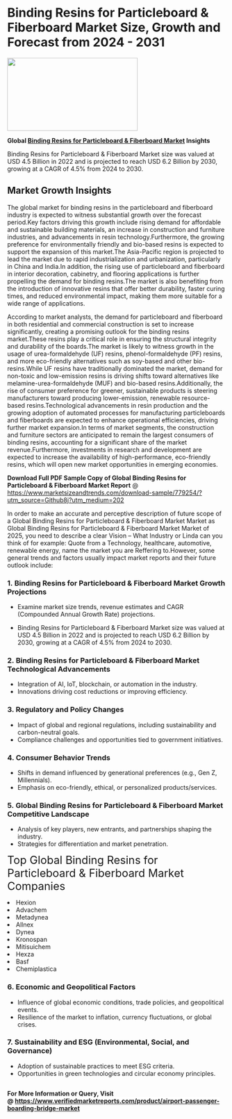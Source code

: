 <H1>Binding Resins for Particleboard & Fiberboard Market Size, Growth and Forecast from 2024 - 2031</H1><img class="aligncenter size-medium wp-image-584254" src="https://thirdeyenews.in/wp-content/uploads/2024/09/Global-Market-Research-300x168.jpeg" alt="" width="300" height="168" /><p><strong>Global&nbsp;<a href="https://www.marketsizeandtrends.com/download-sample/779254/?utm_source=Github8j?utm_medium=202">Binding Resins for Particleboard & Fiberboard Market</a> Insights</strong></p><p>Binding Resins for Particleboard & Fiberboard Market size was valued at USD 4.5 Billion in 2022 and is projected to reach USD 6.2 Billion by 2030, growing at a CAGR of 4.5% from 2024 to 2030.</p><p><h2>Market Growth Insights</h2> <p>The global market for binding resins in the particleboard and fiberboard industry is expected to witness substantial growth over the forecast period.Key factors driving this growth include rising demand for affordable and sustainable building materials, an increase in construction and furniture industries, and advancements in resin technology.Furthermore, the growing preference for environmentally friendly and bio-based resins is expected to support the expansion of this market.The Asia-Pacific region is projected to lead the market due to rapid industrialization and urbanization, particularly in China and India.In addition, the rising use of particleboard and fiberboard in interior decoration, cabinetry, and flooring applications is further propelling the demand for binding resins.The market is also benefiting from the introduction of innovative resins that offer better durability, faster curing times, and reduced environmental impact, making them more suitable for a wide range of applications.</p> <p>According to market analysts, the demand for particleboard and fiberboard in both residential and commercial construction is set to increase significantly, creating a promising outlook for the binding resins market.These resins play a critical role in ensuring the structural integrity and durability of the boards.The market is likely to witness growth in the usage of urea-formaldehyde (UF) resins, phenol-formaldehyde (PF) resins, and more eco-friendly alternatives such as soy-based and other bio-resins.While UF resins have traditionally dominated the market, demand for non-toxic and low-emission resins is driving shifts toward alternatives like melamine-urea-formaldehyde (MUF) and bio-based resins.Additionally, the rise of consumer preference for greener, sustainable products is steering manufacturers toward producing lower-emission, renewable resource-based resins.Technological advancements in resin production and the growing adoption of automated processes for manufacturing particleboards and fiberboards are expected to enhance operational efficiencies, driving further market expansion.In terms of market segments, the construction and furniture sectors are anticipated to remain the largest consumers of binding resins, accounting for a significant share of the market revenue.Furthermore, investments in research and development are expected to increase the availability of high-performance, eco-friendly resins, which will open new market opportunities in emerging economies.<p><span class=""><strong>Download Full PDF Sample Copy of Global Binding Resins for Particleboard & Fiberboard Market Report</strong> @ <a href="https://www.marketsizeandtrends.com/download-sample/779254/?utm_source=Github8j?utm_medium=202" target="_blank">https://www.marketsizeandtrends.com/download-sample/779254/?utm_source=Github8j?utm_medium=202</a></span></p><p>In order to make an accurate and perceptive description of future scope of a Global&nbsp;Binding Resins for Particleboard & Fiberboard Market Market as Global&nbsp;Binding Resins for Particleboard & Fiberboard Market Market of 2025, you need to describe a clear Vision &ndash; What Industry or Linda can you think of for example: Quote from a Technology, healthcare, automotive, renewable energy, name the market you are Reffering to.However, some general trends and factors usually impact market reports and their future outlook include:</p><h3>1.&nbsp;<strong>Binding Resins for Particleboard & Fiberboard Market Growth Projections</strong></h3><ul><li>Examine market size trends, revenue estimates and CAGR (Compounded Annual Growth Rate) projections.</li><li><p>Binding Resins for Particleboard & Fiberboard Market size was valued at USD 4.5 Billion in 2022 and is projected to reach USD 6.2 Billion by 2030, growing at a CAGR of 4.5% from 2024 to 2030.</p></li></ul><h3>2.&nbsp;<strong>Binding Resins for Particleboard & Fiberboard Market Technological Advancements</strong></h3><ul><li>Integration of AI, IoT, blockchain, or automation in the industry.</li><li>Innovations driving cost reductions or improving efficiency.</li></ul><h3>3.&nbsp;<strong>Regulatory and Policy Changes</strong></h3><ul><li>Impact of global and regional regulations, including sustainability and carbon-neutral goals.</li><li>Compliance challenges and opportunities tied to government initiatives.</li></ul><h3>4.&nbsp;<strong>Consumer Behavior Trends</strong></h3><ul><li>Shifts in demand influenced by generational preferences (e.g., Gen Z, Millennials).</li><li>Emphasis on eco-friendly, ethical, or personalized products/services.</li></ul><h3>5.&nbsp;<strong>Global Binding Resins for Particleboard & Fiberboard Market Competitive Landscape</strong></h3><ul><li>Analysis of key players, new entrants, and partnerships shaping the industry.</li><li>Strategies for differentiation and market penetration.</li></ul><p data-pm-slice="1 1 []"><span style="color: inherit; font-family: inherit; font-size: 25px;">Top Global Binding Resins for Particleboard & Fiberboard Market Companies</span></p><div class="" data-test-id=""><p><li>Hexion</li><li> Advachem</li><li> Metadynea</li><li> Allnex</li><li> Dynea</li><li> Kronospan</li><li> Mitisuichem</li><li> Hexza</li><li> Basf</li><li> Chemiplastica</li></p></div><h3>6.&nbsp;<strong>Economic and Geopolitical Factors</strong></h3><ul><li>Influence of global economic conditions, trade policies, and geopolitical events.</li><li>Resilience of the market to inflation, currency fluctuations, or global crises.</li></ul><h3>7.&nbsp;<strong>Sustainability and ESG (Environmental, Social, and Governance)</strong></h3><ul><li>Adoption of sustainable practices to meet ESG criteria.</li><li>Opportunities in green technologies and circular economy principles.</li></ul><h2><strong style="font-size: 14px;">For More Information or Query, Visit @&nbsp;</strong><a style="background-color: #ffffff; font-size: 14px;" href="https://www.marketsizeandtrends.com/report/binding-resins-for-particleboard-fiberboard-market/" target="_blank">https://www.verifiedmarketreports.com/product/airport-passenger-boarding-bridge-market</a></h2>